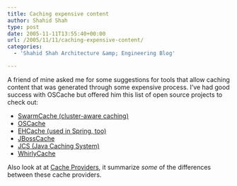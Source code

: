 ```yaml
---
title: Caching expensive content
author: Shahid Shah
type: post
date: 2005-11-11T13:55:40+00:00
url: /2005/11/11/caching-expensive-content/
categories:
  - 'Shahid Shah Architecture &amp; Engineering Blog'

---
```

A friend of mine asked me for some suggestions for tools that allow caching content that was generated through some expensive process. I&#8217;ve had good success with OSCache but offered him this list of open source projects to check out:

  * [SwarmCache (cluster-aware caching)][1]
  * [OSCache][2]
  * [EHCache (used in Spring, too)][3]
  * [JBossCache][3]
  * [JCS (Java Caching System)][4]
  * [WhirlyCache][5]

Also look at at [Cache Providers][6], it summarize _some_ of the differences between these cache providers.

 [1]: http://swarmcache.sourceforge.net/
 [2]: http://www.opensymphony.com/oscache/
 [3]: http://ehcache.sourceforge.net/
 [4]: http://jakarta.apache.org/jcs/
 [5]: https://whirlycache.dev.java.net/
 [6]: http://www.hibernate.org/hib_docs/reference/en/html/performance.html#performance-cache
